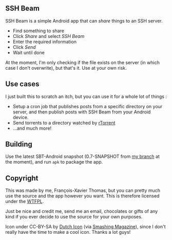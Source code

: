 ## SSH Beam

SSH Beam is a simple Android app that can _share_ things to an SSH server.

  * Find something to share
  * Click *Share* and select *SSH Beam*
  * Enter the required information
  * Click *Send*
  * Wait until done

At the moment, I'm only checking if the file exists on the server (in which
case I don't overwrite), but that's it. Use at your own risk.

## Use cases

I just built this to scratch an itch, but you can use it for a whole lot of things :

  * Setup a cron job that publishes posts from a specific directory on your
    server, and then publish posts with SSH Beam from your Android device.
  * Send torrents to a directory watched by [rTorrent](http://libtorrent.rakshasa.no/)
  * ...and much more!

## Building

Use the latest SBT-Android snapshot (0.7-SNAPSHOT from [my
branch](https://github.com/fxthomas/android-plugin/tree/rewrite-cleanup) at the
moment), and run `apk` to package the app.

## Copyright

This was made by me, François-Xavier Thomas, but you can pretty much use the
source and the app however you want. This is therefore licensed under the
[WTFPL](http://www.wtfpl.net/about/).

Just be nice and credit me, send me an email, chocolates or gifts of any kind
if you ever decide to use the source for your own purposes.

Icon under CC-BY-SA by [Dutch Icon](http://dutchicon.com/) (via [Smashing
Magazine](http://www.smashingmagazine.com/2012/11/11/dutch-icon-set-smashing-edition/)),
since I don't really have the time to make a cool icon. Thanks a lot guys!
